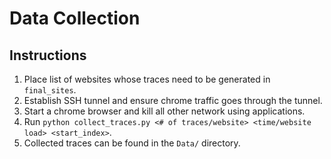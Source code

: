 # Data Collection

## Instructions

1. Place list of websites whose traces need to be generated in `final_sites`.
2. Establish SSH tunnel and ensure chrome traffic goes through the tunnel. 
3. Start a chrome browser and kill all other network using applications.
4. Run `python collect_traces.py <# of traces/website> <time/website load> <start_index>`.
5. Collected traces can be found in the `Data/` directory. 